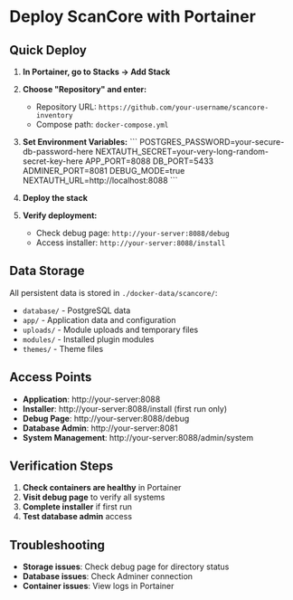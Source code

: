 # Deploy ScanCore with Portainer

## Quick Deploy

1. **In Portainer, go to Stacks → Add Stack**

2. **Choose "Repository" and enter:**
   - Repository URL: `https://github.com/your-username/scancore-inventory`
   - Compose path: `docker-compose.yml`

3. **Set Environment Variables:**
   \`\`\`
   POSTGRES_PASSWORD=your-secure-db-password-here
   NEXTAUTH_SECRET=your-very-long-random-secret-key-here
   APP_PORT=8088
   DB_PORT=5433
   ADMINER_PORT=8081
   DEBUG_MODE=true
   NEXTAUTH_URL=http://localhost:8088
   \`\`\`

4. **Deploy the stack**

5. **Verify deployment:**
   - Check debug page: `http://your-server:8088/debug`
   - Access installer: `http://your-server:8088/install`

## Data Storage

All persistent data is stored in `./docker-data/scancore/`:
- `database/` - PostgreSQL data
- `app/` - Application data and configuration  
- `uploads/` - Module uploads and temporary files
- `modules/` - Installed plugin modules
- `themes/` - Theme files

## Access Points

- **Application**: http://your-server:8088
- **Installer**: http://your-server:8088/install (first run only)
- **Debug Page**: http://your-server:8088/debug
- **Database Admin**: http://your-server:8081
- **System Management**: http://your-server:8088/admin/system

## Verification Steps

1. **Check containers are healthy** in Portainer
2. **Visit debug page** to verify all systems
3. **Complete installer** if first run
4. **Test database admin** access

## Troubleshooting

- **Storage issues**: Check debug page for directory status
- **Database issues**: Check Adminer connection
- **Container issues**: View logs in Portainer
